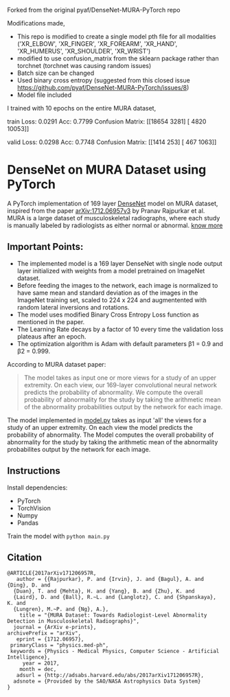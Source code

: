 Forked from the original pyaf/DenseNet-MURA-PyTorch repo

Modifications made,
- This repo is modified to create a single model pth file for all modalities ('XR_ELBOW', 'XR_FINGER', 'XR_FOREARM', 'XR_HAND',
           'XR_HUMERUS', 'XR_SHOULDER', 'XR_WRIST')
- modified to use confusion_matrix from the sklearn package rather than torchnet (torchnet was causing random issues)
- Batch size can be changed
- Used binary cross entropy (suggested from this closed issue https://github.com/pyaf/DenseNet-MURA-PyTorch/issues/8) 
- Model file included

I trained with 10 epochs on the entire MURA dataset,

train Loss: 0.0291 Acc: 0.7799
Confusion Matrix:
 [[18654  3281]
 [ 4820 10053]]
 
 valid Loss: 0.0298 Acc: 0.7748
Confusion Matrix:
 [[1414  253]
 [ 467 1063]]

# DenseNet on MURA Dataset using PyTorch

A PyTorch implementation of 169 layer [DenseNet](https://arxiv.org/abs/1608.06993) model on MURA dataset, inspired from the paper [arXiv:1712.06957v3](https://arxiv.org/abs/1712.06957) by Pranav Rajpurkar et al. MURA is a large dataset of musculoskeletal radiographs, where each study is manually labeled by radiologists as either normal or abnormal. [know more](https://stanfordmlgroup.github.io/projects/mura/)

## Important Points:
* The implemented model is a 169 layer DenseNet with single node output layer initialized with weights from a model pretrained on ImageNet dataset.
* Before feeding the images to the network, each image is normalized to have same mean and standard deviation as of the images in the ImageNet training set, scaled to 224 x 224 and augmentented with random lateral inversions and rotations.
* The model uses modified Binary Cross Entropy Loss function as mentioned in the paper.
* The Learning Rate decays by a factor of 10 every time the validation loss plateaus after an epoch.
* The optimization algorithm is Adam with default parameters β1 = 0.9 and β2 = 0.999.

According to MURA dataset paper:

> The model takes as input one or more views for a study of an upper extremity. On each view, our 169-layer convolutional neural network predicts the probability of abnormality. We compute the overall probability of abnormality for the study by taking the arithmetic mean of the abnormality probabilities output by the network for each image.

The model implemented in [model.py](model.py) takes as input 'all' the views for a study of an upper extremity. On each view the model predicts the probability of abnormality. The Model computes the overall probability of abnormality for the study by taking the arithmetic mean of the abnormality probabilites output by the network for each image.

## Instructions

Install dependencies:
* PyTorch
* TorchVision
* Numpy
* Pandas

Train the model with `python main.py`

## Citation
    @ARTICLE{2017arXiv171206957R,
       author = {{Rajpurkar}, P. and {Irvin}, J. and {Bagul}, A. and {Ding}, D. and 
      {Duan}, T. and {Mehta}, H. and {Yang}, B. and {Zhu}, K. and 
      {Laird}, D. and {Ball}, R.~L. and {Langlotz}, C. and {Shpanskaya}, K. and 
      {Lungren}, M.~P. and {Ng}, A.},
        title = "{MURA Dataset: Towards Radiologist-Level Abnormality Detection in Musculoskeletal Radiographs}",
      journal = {ArXiv e-prints},
    archivePrefix = "arXiv",
       eprint = {1712.06957},
     primaryClass = "physics.med-ph",
     keywords = {Physics - Medical Physics, Computer Science - Artificial Intelligence},
         year = 2017,
        month = dec,
       adsurl = {http://adsabs.harvard.edu/abs/2017arXiv171206957R},
      adsnote = {Provided by the SAO/NASA Astrophysics Data System}
    }
